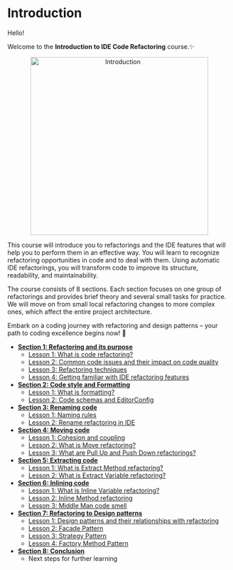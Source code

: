 # Introduction

Hello!

Welcome to the **Introduction to IDE Code Refactoring** course.✨ 

<p align="center">
    <img src="../../../util/src/main/resources/images/Introduction/Introduction/introduction_intro.png" alt="Introduction" width="400"/>
</p>

This course will introduce you to refactorings and the IDE features that will help you to perform them in an effective way.
You will learn to recognize refactoring opportunities in code and to deal with them. 
Using automatic IDE refactorings, you will transform code to improve its structure, readability, and maintainability.

The course consists of 8 sections. Each section focuses on one group of refactorings and 
provides brief theory and several small tasks for practice. 
We will move on from small local refactoring changes to more complex ones, which affect the entire project architecture.

Embark on a coding journey with refactoring and design patterns – your path to coding excellence begins now! 🚀

<div class="hint" title="Course Plan"> 

- **[Section 1: Refactoring and its purpose](course://RefactoringAndItsPurpose)**
    - [Lesson 1: What is code refactoring?](course://RefactoringAndItsPurpose/WhatIsCodeRefactoring)
    - [Lesson 2: Common code issues and their impact on code quality](course://RefactoringAndItsPurpose/CommonCodeIssuesAndTheirImpactOnCodeQuality)
    - [Lesson 3: Refactoring techniques](course://RefactoringAndItsPurpose/RefactoringTechniques)
    - [Lesson 4: Getting familiar with IDE refactoring features](course://RefactoringAndItsPurpose/GettingFamiliarWithIDERefactoringFeatures)
- **[Section 2: Code style and Formatting](course://CodeStyleAndFormatting)**
    - [Lesson 1: What is formatting?](course://CodeStyleAndFormatting/WhatIsFormatting)
    - [Lesson 2: Code schemas and EditorConfig](course://CodeStyleAndFormatting/CodeSchemasAndEditorConfig)
- **[Section 3: Renaming code](course://RenamingCode)**
    - [Lesson 1: Naming rules](course://RenamingCode/NamingRules)
    - [Lesson 2: Rename refactoring in IDE](course://RenamingCode/RenameRefactoringInIDE)
- **[Section 4: Moving code](course://MovingCode)**
    - [Lesson 1: Cohesion and coupling](course://MovingCode/CohesionAndCoupling)
    - [Lesson 2: What is Move refactoring?](course://MovingCode/WhatIsMoveMethodRefactoring)
    - [Lesson 3: What are Pull Up and Push Down refactorings?](course://MovingCode/WhatArePullUpAndPushDownRefactorings)
- **[Section 5: Extracting code](course://ExtractingCode)**
    - [Lesson 1: What is Extract Method refactoring?](course://ExtractingCode/WhatIsExtractMethodRefactoring)
    - [Lesson 2: What is Extract Variable refactoring?](course://ExtractingCode/WhatIsExtractVariableRefactoring)
- **[Section 6: Inlining code](course://InliningCode)**
    - [Lesson 1: What is Inline Variable refactoring?](course://InliningCode/WhatIsInlineVariableRefactoring)
    - [Lesson 2: Inline Method refactoring](course://InliningCode/InlineMethodRefactoring)
    - [Lesson 3: Middle Man code smell](course://InliningCode/MiddleManCodeSmell)
- **[Section 7: Refactoring to Design patterns](course://RefactoringToDesignPatterns)**
    - [Lesson 1: Design patterns and their relationships with refactoring](course://RefactoringToDesignPatterns/DesignPatternsAndTheirRelationshipsWithRefactoring)
    - [Lesson 2: Facade Pattern](course://RefactoringToDesignPatterns/FacadePatternTheory)
    - [Lesson 3: Strategy Pattern](course://RefactoringToDesignPatterns/StrategyPatternTheory)
    - [Lesson 4: Factory Method Pattern](course://RefactoringToDesignPatterns/FactoryMethodPatternTheory)
- **[Section 8: Conclusion](course://Conclusion)**
    - Next steps for further learning
</div>